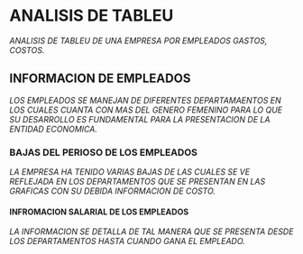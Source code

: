 # ANALISIS DE TABLEU
_ANALISIS DE TABLEU DE UNA EMPRESA POR EMPLEADOS GASTOS, COSTOS._

## INFORMACION DE EMPLEADOS
_LOS EMPLEADOS SE MANEJAN DE DIFERENTES DEPARTAMAENTOS EN LOS CUALES CUANTA CON MAS DEL GENERO FEMENINO PARA LO QUE SU DESARROLLO ES FUNDAMENTAL PARA LA PRESENTACION DE LA ENTIDAD ECONOMICA._

### BAJAS DEL PERIOSO DE LOS EMPLEADOS
_LA EMPRESA HA TENIDO VARIAS BAJAS DE LAS CUALES SE VE REFLEJADA EN LOS DEPARTAMENTOS QUE SE PRESENTAN EN LAS GRAFICAS CON SU DEBIDA INFORMACION DE COSTO._

#### INFROMACION SALARIAL DE LOS EMPLEADOS
_LA INFORMACION SE DETALLA DE TAL MANERA QUE SE PRESENTA DESDE LOS DEPARTAMENTOS HASTA CUANDO GANA EL EMPLEADO._
